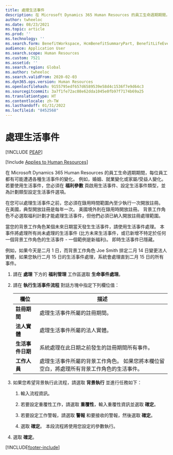 ```yaml
---
title: 處理生活事件
description: 在 Microsoft Dynamics 365 Human Resources 的員工生命週期期間，每位員工都有可能遭遇各種生活事件的變化。
author: twheeloc
ms.date: 08/23/2021
ms.topic: article
ms.prod: ''
ms.technology: ''
ms.search.form: BenefitWorkspace, HcmBenefitSummaryPart, BenefitLifeEventTypes, BenefitEligibilityProcessResultViewer
audience: Application User
ms.search.scope: Human Resources
ms.custom: 7521
ms.assetid: ''
ms.search.region: Global
ms.author: twheeloc
ms.search.validFrom: 2020-02-03
ms.dyn365.ops.version: Human Resources
ms.openlocfilehash: 9155795edf657d6589539e58d4c1536f7e9d64c3
ms.sourcegitcommit: 3a7f1fe72ac08e62dda1045e0fb97f7174b69a25
ms.translationtype: HT
ms.contentlocale: zh-TW
ms.lasthandoff: 01/31/2022
ms.locfileid: "8452568"
---
```

# <a name="process-life-events"></a>處理生活事件


[!INCLUDE [PEAP](../includes/peap-2.md)]

[!include [Applies to Human Resources](../includes/applies-to-hr.md)]

在 Microsoft Dynamics 365 Human Resources 的員工生命週期期間，每位員工都有可能遭遇各種生活事件的變化。 例如，婚姻、就業變化或家屬/受益人變化。 若要使用生活事件，您必須在 **福利參數** 頁啟用生活事件、設定生活事件類型，並為計劃類型設定生活事件選項。

在您可以處理生活事件之前，您必須在錄用時間範圍內至少執行一次開放註冊。 在美國，典型開放註冊是每年一次。 美國境外則在錄用時開放註冊。 背景工作角色不必選取福利計劃才能處理生活事件，但他們必須已納入開放註冊處理範圍。 

當您的背景工作角色某個未來日期當天發生生活事件，請使用生活事件處理。 本事件將處理所有尚未處理的生活事件 (比方未來生活事件，或已新增不特定於任何一個背景工作角色的生活事件 - 一個範例是新福利)。 即時生活事件已隱藏。

例如，如果今天是二月 1 日，而背景工作角色 Joe Smith 排定二月 14 日變更法人實體，如果您執行二月 15 日的生活事件處理，系統會處理直到二月 15 日的所有事件。 

1. 請在 **處理** 下方的 **福利管理** 工作區選取 **生命事件處理**。

2. 請在 **執行生活事件流程** 對話方塊中指定下列欄位值：

   | 欄位 | 描述 |
   | --- | --- |
   | **註冊期間** | 處理生活事件所屬的註冊期間。 |
   | **法人實體** | 處理生活事件所屬的法人實體。 |
   | **生活事件日期** | 系統處理在此日期之前發生的註冊期間所有事件。 |
   | **工作人員** | 處理生活事件所屬的背景工作角色。 如果您將本欄位留空白，將處理所有背景工作角色的生活事件。 |

3. 如果您希望背景執行此流程，請選取 **背景執行** 並進行任務如下：

   1. 輸入流程資訊。

   2. 若要設定重覆性工作，請選取 **重覆性**，輸入重覆性資訊並選取 **確定**。

   3. 若要設定工作警報，請選取 **警報** 和要接收的警報，然後選取 **確定**。

   4. 選取 **確定**。 本段流程將使用您設定的參數執行。

4. 選取 **確定**。


[!INCLUDE[footer-include](../includes/footer-banner.md)]

